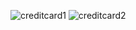 ![creditcard1](https://github.com/RijiRe/Tutorial/assets/151050144/8d08d447-ec9c-4ca0-a07e-2236cfd35e20)
![creditcard2](https://github.com/RijiRe/Tutorial/assets/151050144/c0b5c574-cb97-42d0-994a-048f671223fc)
